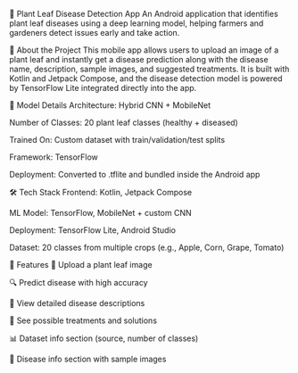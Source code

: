 🌿 Plant Leaf Disease Detection App
An Android application that identifies plant leaf diseases using a deep learning model, helping farmers and gardeners detect issues early and take action.

📱 About the Project
This mobile app allows users to upload an image of a plant leaf and instantly get a disease prediction along with the disease name, description, sample images, and suggested treatments. It is built with Kotlin and Jetpack Compose, and the disease detection model is powered by TensorFlow Lite integrated directly into the app.

🧠 Model Details
Architecture: Hybrid CNN + MobileNet

Number of Classes: 20 plant leaf classes (healthy + diseased)

Trained On: Custom dataset with train/validation/test splits

Framework: TensorFlow

Deployment: Converted to .tflite and bundled inside the Android app

🛠 Tech Stack
Frontend: Kotlin, Jetpack Compose

ML Model: TensorFlow, MobileNet + custom CNN

Deployment: TensorFlow Lite, Android Studio

Dataset: 20 classes from multiple crops (e.g., Apple, Corn, Grape, Tomato)

🚀 Features
🌿 Upload a plant leaf image

🔍 Predict disease with high accuracy

📖 View detailed disease descriptions

🧪 See possible treatments and solutions

📊 Dataset info section (source, number of classes)

🧬 Disease info section with sample images
